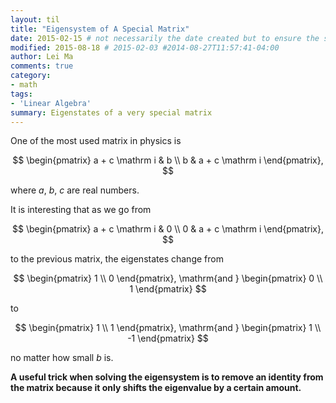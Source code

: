 ```yaml
---
layout: til
title: "Eigensystem of A Special Matrix"
date: 2015-02-15 # not necessarily the date created but to ensure the sorting of posts
modified: 2015-08-18 # 2015-02-03 #2014-08-27T11:57:41-04:00
author: Lei Ma
comments: true
category:
- math
tags:
- 'Linear Algebra'
summary: Eigenstates of a very special matrix
---
```




One of the most used matrix in physics is

$$
\begin{pmatrix}
a + c \mathrm i & b \\
b & a + c \mathrm i
\end{pmatrix},
$$

where $a$, $b$, $c$ are real numbers.

It is interesting that as we go from

$$
\begin{pmatrix}
a + c \mathrm i & 0 \\
0 & a + c \mathrm i
\end{pmatrix},
$$

to the previous matrix, the eigenstates change from

$$
\begin{pmatrix}
1 \\
0
\end{pmatrix}, \mathrm{and } \begin{pmatrix}
0 \\
1
\end{pmatrix}
$$

to

$$
\begin{pmatrix}
1 \\
1
\end{pmatrix}, \mathrm{and } \begin{pmatrix}
1 \\
-1
\end{pmatrix}
$$

no matter how small $b$ is.


**A useful trick when solving the eigensystem is to remove an identity from the matrix because it only shifts the eigenvalue by a certain amount.**
